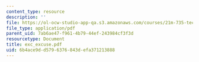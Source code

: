 ```yaml
---
content_type: resource
description: ''
file: https://ol-ocw-studio-app-qa.s3.amazonaws.com/courses/21m-735-technical-design-scenery-mechanisms-and-special-effects-spring-2004/6b4ace9dd5796376843defa371213888_exc_excuse.pdf
file_type: application/pdf
parent_uid: 7ab6ae47-f961-4b79-44ef-243984cf3f3d
resourcetype: Document
title: exc_excuse.pdf
uid: 6b4ace9d-d579-6376-843d-efa371213888
---
```

